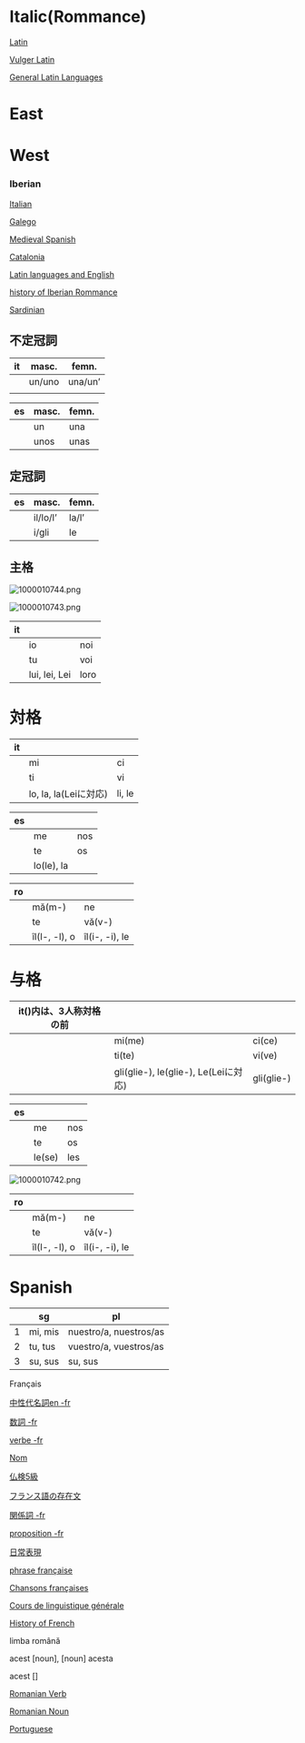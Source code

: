 # Italic(Rommance)

[Latin](Italic(Rommance)%20f204788d73a3473e82d82f3d194180c1/Latin%20eec33d4220ab4336ba3daaada25e615e.md)

[Vulger Latin](Italic(Rommance)%20f204788d73a3473e82d82f3d194180c1/Vulger%20Latin%20820a18633adf455eae8d79f269c07267.md)

[General Latin Languages](Italic(Rommance)%20f204788d73a3473e82d82f3d194180c1/General%20Latin%20Languages%20674f265215a84c4290074cdf9aefe990.md)

# East

# West

### Iberian

[Italian](Italic(Rommance)%20f204788d73a3473e82d82f3d194180c1/Italian%20e2d2511509324f9cb5d707dbe6642a2e.md)

[Galego](Italic(Rommance)%20f204788d73a3473e82d82f3d194180c1/Galego%20866aa63136c04261969e4eed796866aa.md)

[Medieval Spanish ](Italic(Rommance)%20f204788d73a3473e82d82f3d194180c1/Medieval%20Spanish%20cc1152af92fc466eb7660ccd7fb9c67d.md)

[Catalonia](Italic(Rommance)%20f204788d73a3473e82d82f3d194180c1/Catalonia%200d262a4321594a2c9c53cb3e7ba4be70.md)

[Latin languages and English](Italic(Rommance)%20f204788d73a3473e82d82f3d194180c1/Latin%20languages%20and%20English%2006e9573836af49faa9426eaf273260d8.md)

[history of Iberian Rommance](Italic(Rommance)%20f204788d73a3473e82d82f3d194180c1/history%20of%20Iberian%20Rommance%2043427f28cbd64fc797b444e2a5a125d7.md)

[Sardinian](Italic(Rommance)%20f204788d73a3473e82d82f3d194180c1/Sardinian%201003bbb516f64e74afd477358d1195a6.md)

## 不定冠詞

| it | masc. | femn. |
| --- | --- | --- |
|  | un/uno | una/un’ |
|  |  |  |

| es | masc. | femn. |
| --- | --- | --- |
|  | un | una |
|  | unos | unas |

## 定冠詞

| es | masc. | femn. |
| --- | --- | --- |
|  | il/lo/l’ | la/l’ |
|  | i/gli | le |

## 主格

![1000010744.png](Italic(Rommance)%20f204788d73a3473e82d82f3d194180c1/1000010744.png)

![1000010743.png](Italic(Rommance)%20f204788d73a3473e82d82f3d194180c1/1000010743.png)

| it |  |  |
| --- | --- | --- |
|  | io | noi |
|  | tu | voi |
|  | lui, lei, Lei | loro |

# 対格

| it |  |  |
| --- | --- | --- |
|  | mi | ci |
|  | ti | vi |
|  | lo, la, la(Leiに対応) | li, le |

| es |  |  |
| --- | --- | --- |
|  | me | nos |
|  | te | os |
|  | lo(le), la |  |

| ro |  |  |
| --- | --- | --- |
|  | mă(m-) | ne |
|  | te | vă(v-) |
|  | îl(l-, -l), o | îl(i-, -i), le |

# 与格

| it()内は、3人称対格の前 |  |  |
| --- | --- | --- |
|  | mi(me) | ci(ce) |
|  | ti(te) | vi(ve) |
|  | gli(glie-), le(glie-), Le(Leiに対応) | gli(glie-) |

| es |  |  |
| --- | --- | --- |
|  | me | nos |
|  | te | os |
|  | le(se) | les |

![1000010742.png](Italic(Rommance)%20f204788d73a3473e82d82f3d194180c1/1000010742.png)

| ro |  |  |
| --- | --- | --- |
|  | mă(m-) | ne |
|  | te | vă(v-) |
|  | îl(l-, -l), o | îl(i-, -i), le |

# Spanish

|  | sg | pl |
| --- | --- | --- |
| 1 | mi, mis | nuestro/a, nuestros/as |
| 2 | tu, tus | vuestro/a, vuestros/as |
| 3 | su, sus | su, sus |

[](Italic(Rommance)%20f204788d73a3473e82d82f3d194180c1/Untitled%2044f614aee0364588ba3eba139446081c.md)

Français

[中性代名詞en -fr](Italic(Rommance)%20f204788d73a3473e82d82f3d194180c1/%E4%B8%AD%E6%80%A7%E4%BB%A3%E5%90%8D%E8%A9%9Een%20-fr%2012456e9bd8ff4942950e0ed8060494ee.md)

[数詞 -fr](Italic(Rommance)%20f204788d73a3473e82d82f3d194180c1/%E6%95%B0%E8%A9%9E%20-fr%20b595a4b7179b473aa108762387953c7f.md)

[verbe -fr](Italic(Rommance)%20f204788d73a3473e82d82f3d194180c1/verbe%20-fr%2008d7eb8da9d340e997a8a27c84ceeb3c.md)

[Nom](Italic(Rommance)%20f204788d73a3473e82d82f3d194180c1/Nom%20ba8f545c6a794df9aa01cf74fb6e026e.md)

[仏検5級](Italic(Rommance)%20f204788d73a3473e82d82f3d194180c1/%E4%BB%8F%E6%A4%9C5%E7%B4%9A%20504b78260e5f48a19fd08579769eb327.md)

[フランス語の存在文](Italic(Rommance)%20f204788d73a3473e82d82f3d194180c1/%E3%83%95%E3%83%A9%E3%83%B3%E3%82%B9%E8%AA%9E%E3%81%AE%E5%AD%98%E5%9C%A8%E6%96%87%20809584a7f0a14f89951c90bf5c021d5e.md)

[関係詞 -fr](Italic(Rommance)%20f204788d73a3473e82d82f3d194180c1/%E9%96%A2%E4%BF%82%E8%A9%9E%20-fr%20a8051e25cfb7413d8bbcf21585624481.md)

[proposition -fr](Italic(Rommance)%20f204788d73a3473e82d82f3d194180c1/proposition%20-fr%209161c6de2dce4b758c3eba67d36aeb70.md)

[日常表現](Italic(Rommance)%20f204788d73a3473e82d82f3d194180c1/%E6%97%A5%E5%B8%B8%E8%A1%A8%E7%8F%BE%20d0bc85ffa62e47fea93594cd97ceb81a.md)

[phrase française](Italic(Rommance)%20f204788d73a3473e82d82f3d194180c1/phrase%20franc%CC%A7aise%204a1a057f1add4c7a9dc0c36f15dec3d3.md)

[Chansons françaises](Italic(Rommance)%20f204788d73a3473e82d82f3d194180c1/Chansons%20franc%CC%A7aises%20ef981a1bc3334d4eadd4e8d651c562a5.md)

[Cours de linguistique générale](Italic(Rommance)%20f204788d73a3473e82d82f3d194180c1/Cours%20de%20linguistique%20ge%CC%81ne%CC%81rale%205ff09e333594454d8f5aec14c894c6c8.md)

[History of French](Italic(Rommance)%20f204788d73a3473e82d82f3d194180c1/History%20of%20French%20e2e10c3395374a90980f92b159394a14.md)

limba română

acest [noun], [noun] acesta

acest []

[Romanian Verb](Italic(Rommance)%20f204788d73a3473e82d82f3d194180c1/Romanian%20Verb%20b9c630a958554b929fa03d55f4f94dfc.md)

[Romanian Noun](Italic(Rommance)%20f204788d73a3473e82d82f3d194180c1/Romanian%20Noun%206e3b1bd2d8c74f159d74c9f339d5c19d.md)

[Portuguese ](Italic(Rommance)%20f204788d73a3473e82d82f3d194180c1/Portuguese%206b4b2a8d029745cd9d5c1eac42214a20.md)